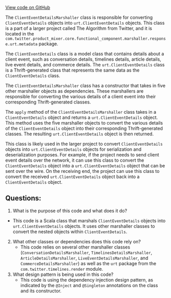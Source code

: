 [View code on GitHub](https://github.com/misbahsy/the-algorithm/product-mixer/core/src/main/scala/com/twitter/product_mixer/core/functional_component/marshaller/response/urt/metadata/ClientEventDetailsMarshaller.scala)

The `ClientEventDetailsMarshaller` class is responsible for converting `ClientEventDetails` objects into `urt.ClientEventDetails` objects. This class is a part of a larger project called The Algorithm from Twitter, and it is located in the `com.twitter.product_mixer.core.functional_component.marshaller.response.urt.metadata` package.

The `ClientEventDetails` class is a model class that contains details about a client event, such as conversation details, timelines details, article details, live event details, and commerce details. The `urt.ClientEventDetails` class is a Thrift-generated class that represents the same data as the `ClientEventDetails` class.

The `ClientEventDetailsMarshaller` class has a constructor that takes in five other marshaller objects as dependencies. These marshallers are responsible for converting the various details of a client event into their corresponding Thrift-generated classes.

The `apply` method of the `ClientEventDetailsMarshaller` class takes in a `ClientEventDetails` object and returns a `urt.ClientEventDetails` object. This method uses the five marshaller objects to convert the various details of the `ClientEventDetails` object into their corresponding Thrift-generated classes. The resulting `urt.ClientEventDetails` object is then returned.

This class is likely used in the larger project to convert `ClientEventDetails` objects into `urt.ClientEventDetails` objects for serialization and deserialization purposes. For example, if the project needs to send client event details over the network, it can use this class to convert the `ClientEventDetails` object into a `urt.ClientEventDetails` object that can be sent over the wire. On the receiving end, the project can use this class to convert the received `urt.ClientEventDetails` object back into a `ClientEventDetails` object.
## Questions: 
 1. What is the purpose of this code and what does it do?
   - This code is a Scala class that marshals `ClientEventDetails` objects into `urt.ClientEventDetails` objects. It uses other marshaller classes to convert the nested objects within `ClientEventDetails`.
2. What other classes or dependencies does this code rely on?
   - This code relies on several other marshaller classes (`ConversationDetailsMarshaller`, `TimelinesDetailsMarshaller`, `ArticleDetailsMarshaller`, `LiveEventDetailsMarshaller`, and `CommerceDetailsMarshaller`) as well as the `urt` package from the `com.twitter.timelines.render` module.
3. What design pattern is being used in this code?
   - This code is using the dependency injection design pattern, as indicated by the `@Inject` and `@Singleton` annotations on the class and its constructor.